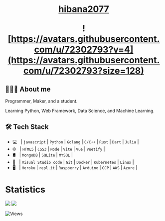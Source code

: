 
<h1 align="center">
  <a href="https://github.com/hibana2077">hibana2077</a>

  <br />

  ![https://avatars.githubusercontent.com/u/72302793?v=4](https://avatars.githubusercontent.com/u/72302793?size=128)
</h1>

## 👨🏻‍💻 About me

Programmer, Maker, and a student.

Learning Python, Web Framework, Data Science, and Machine Learning.

## 🛠 Tech Stack

- 💻 &nbsp; | `javascript` | `Python` | `Golang` | `C/C++` | `Rust` | `Dart` | `Julia` |
- 🌐 &nbsp; | `HTML5` | `CSS3` | `Node` | `Vite` | `Vue` | `Vuetify` |
- 🛢 &nbsp; | `MongoDB` | `SQLite` | `MYSQL` |
- 🔧 &nbsp; | `Visual Studio code` | `Git` | `Docker` | `Kubernetes` | `Linux` |
- 🖥 &nbsp; | `Heroku` | `repl.it` | `Raspberry` | `Arduino` | `GCP` | `AWS` | `Azure` |

# Statistics

![](http://github-profile-summary-cards.vercel.app/api/cards/repos-per-language?username=hibana2077&theme=github)
![](http://github-profile-summary-cards.vercel.app/api/cards/stats?username=hibana2077&theme=github)

![Views](https://komarev.com/ghpvc/?username=hibana2077&style=flat-square&color=green)
